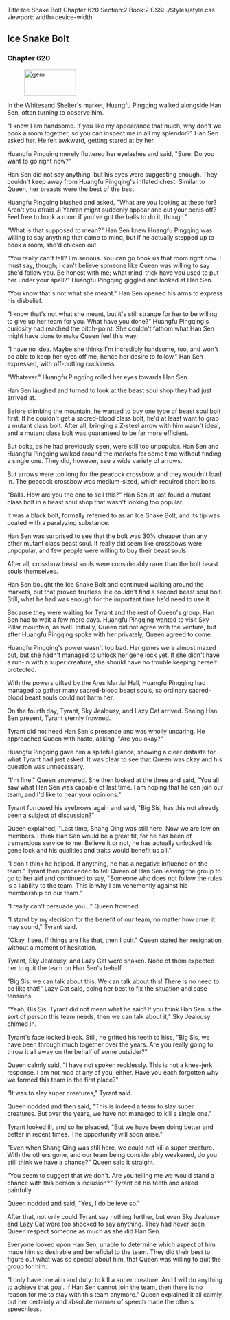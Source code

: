 Title:Ice Snake Bolt 
Chapter:620 
Section:2 
Book:2 
CSS:../Styles/style.css 
viewport: width=device-width
  
## Ice Snake Bolt
### Chapter 620 
<figure>
	<img src="../Images/gem.gif" alt="gem" id="gem" width="120" height="60" />
</figure>
  

  
  In the Whitesand Shelter's market, Huangfu Pingqing walked alongside Han Sen, often turning to observe him.

"I know I am handsome. If you like my appearance that much, why don't we book a room together, so you can inspect me in all my splendor?" Han Sen asked her. He felt awkward, getting stared at by her.

Huangfu Pingqing merely fluttered her eyelashes and said, "Sure. Do you want to go right now?"

Han Sen did not say anything, but his eyes were suggesting enough. They couldn't keep away from Huangfu Pingqing's inflated chest. Similar to Queen, her breasts were the best of the best.

Huangfu Pingqing blushed and asked, "What are you looking at these for? Aren't you afraid Ji Yanran might suddenly appear and cut your penis off? Feel free to book a room if you've got the balls to do it, though."

"What is that supposed to mean?" Han Sen knew Huangfu Pingqing was willing to say anything that came to mind, but if he actually stepped up to book a room, she'd chicken out.

"You really can't tell? I'm serious. You can go book us that room right now. I must say, though; I can't believe someone like Queen was willing to say she'd follow you. Be honest with me; what mind-trick have you used to put her under your spell?" Huangfu Pingqing giggled and looked at Han Sen.

"You know that's not what she meant." Han Sen opened his arms to express his disbelief.

"I know that's not what she meant, but it's still strange for her to be willing to give up her team for you. What have you done?" Huangfu Pingqing's curiosity had reached the pitch-point. She couldn't fathom what Han Sen might have done to make Queen feel this way.

"I have no idea. Maybe she thinks I'm incredibly handsome, too, and won't be able to keep her eyes off me, hence her desire to follow," Han Sen expressed, with off-putting cockiness.

"Whatever." Huangfu Pingqing rolled her eyes towards Han Sen.

Han Sen laughed and turned to look at the beast soul shop they had just arrived at.

Before climbing the mountain, he wanted to buy one type of beast soul bolt first. If he couldn't get a sacred-blood class bolt, he'd at least want to grab a mutant class bolt. After all, bringing a Z-steel arrow with him wasn't ideal, and a mutant class bolt was guaranteed to be far more efficient.

But bolts, as he had previously seen, were still too unpopular. Han Sen and Huangfu Pingqing walked around the markets for some time without finding a single one. They did, however, see a wide variety of arrows.

But arrows were too long for the peacock crossbow, and they wouldn't load in. The peacock crossbow was medium-sized, which required short bolts.

"Balls. How are you the one to sell this?" Han Sen at last found a mutant class bolt in a beast soul shop that wasn't looking too popular.

It was a black bolt, formally referred to as an Ice Snake Bolt, and its tip was coated with a paralyzing substance.

Han Sen was surprised to see that the bolt was 30% cheaper than any other mutant class beast soul. It really did seem like crossbows were unpopular, and few people were willing to buy their beast souls.

After all, crossbow beast souls were considerably rarer than the bolt beast souls themselves.

Han Sen bought the Ice Snake Bolt and continued walking around the markets, but that proved fruitless. He couldn't find a second beast soul bolt. Still, what he had was enough for the important time he'd need to use it.

Because they were waiting for Tyrant and the rest of Queen's group, Han Sen had to wait a few more days. Huangfu Pingqing wanted to visit Sky Pillar mountain, as well. Initially, Queen did not agree with the venture, but after Huangfu Pingqing spoke with her privately, Queen agreed to come.

Huangfu Pingqing's power wasn't too bad. Her genes were almost maxed out, but she hadn't managed to unlock her gene lock yet. If she didn't have a run-in with a super creature, she should have no trouble keeping herself protected.

With the powers gifted by the Ares Martial Hall, Huangfu Pingqing had managed to gather many sacred-blood beast souls, so ordinary sacred-blood beast souls could not harm her.

On the fourth day, Tyrant, Sky Jealousy, and Lazy Cat arrived. Seeing Han Sen present, Tyrant sternly frowned.

Tyrant did not heed Han Sen's presence and was wholly uncaring. He approached Queen with haste, asking, "Are you okay?"

Huangfu Pingqing gave him a spiteful glance, showing a clear distaste for what Tyrant had just asked. It was clear to see that Queen was okay and his question was unnecessary.

"I'm fine," Queen answered. She then looked at the three and said, "You all saw what Han Sen was capable of last time. I am hoping that he can join our team, and I'd like to hear your opinions."

Tyrant furrowed his eyebrows again and said, "Big Sis, has this not already been a subject of discussion?"

Queen explained, "Last time, Shang Qing was still here. Now we are low on members. I think Han Sen would be a great fit, for he has been of tremendous service to me. Believe it or not, he has actually unlocked his gene lock and his qualities and traits would benefit us all."

"I don't think he helped. If anything, he has a negative influence on the team." Tyrant then proceeded to tell Queen of Han Sen leaving the group to go to her aid and continued to say, "Someone who does not follow the rules is a liability to the team. This is why I am vehemently against his membership on our team."

"I really can't persuade you..." Queen frowned.

"I stand by my decision for the benefit of our team, no matter how cruel it may sound," Tyrant said.

"Okay, I see. If things are like that, then I quit." Queen stated her resignation without a moment of hesitation.

Tyrant, Sky Jealousy, and Lazy Cat were shaken. None of them expected her to quit the team on Han Sen's behalf.

"Big Sis, we can talk about this. We can talk about this! There is no need to be like that!" Lazy Cat said, doing her best to fix the situation and ease tensions.

"Yeah, Bis Sis. Tyrant did not mean what he said! If you think Han Sen is the sort of person this team needs, then we can talk about it," Sky Jealousy chimed in.

Tyrant's face looked bleak. Still, he gritted his teeth to hiss, "Big Sis, we have been through much together over the years. Are you really going to throw it all away on the behalf of some outsider?"

Queen calmly said, "I have not spoken recklessly. This is not a knee-jerk response. I am not mad at any of you, either. Have you each forgotten why we formed this team in the first place?"

"It was to slay super creatures," Tyrant said.

Queen nodded and then said, "This is indeed a team to slay super creatures. But over the years, we have not managed to kill a single one."

Tyrant looked ill, and so he pleaded, "But we have been doing better and better in recent times. The opportunity will soon arise."

"Even when Shang Qing was still here, we could not kill a super creature. With the others gone, and our team being considerably weakened, do you still think we have a chance?" Queen said it straight.

"You seem to suggest that we don't. Are you telling me we would stand a chance with this person's inclusion?" Tyrant bit his teeth and asked painfully.

Queen nodded and said, "Yes, I do believe so."

After that, not only could Tyrant say nothing further, but even Sky Jealousy and Lazy Cat were too shocked to say anything. They had never seen Queen respect someone as much as she did Han Sen.

Everyone looked upon Han Sen, unable to determine which aspect of him made him so desirable and beneficial to the team. They did their best to figure out what was so special about him, that Queen was willing to quit the group for him.

"I only have one aim and duty: to kill a super creature. And I will do anything to achieve that goal. If Han Sen cannot join the team, then there is no reason for me to stay with this team anymore." Queen explained it all calmly, but her certainty and absolute manner of speech made the others speechless.
